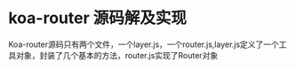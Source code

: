 # koa-router 源码解及实现

Koa-router源码只有两个文件，一个layer.js，一个router.js,layer.js定义了一个工具对象，封装了几个基本的方法，router.js实现了Router对象
